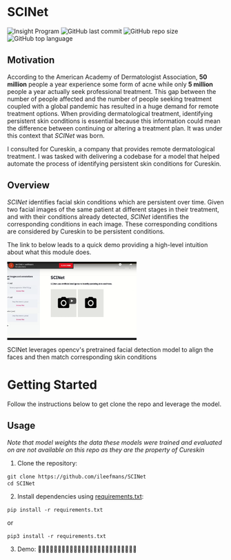 # SCINet


![Insight Program](https://img.shields.io/badge/Insight-Artificial%20Intelligence-lightgrey)
![GitHub last commit](https://img.shields.io/github/last-commit/ileefmans/SCINet)
![GitHub repo size](https://img.shields.io/github/repo-size/ileefmans/SCINet.svg)
![GitHub top language](https://img.shields.io/github/languages/top/ileefmans/SCINet)

## Motivation
According to the American Academy of Dermatologist Association, **50 million** people a year experience some form of acne while only **5 million** people a year actually seek professional treatment. This gap between  the number of people affected and the number of people seeking treatment coupled with a global pandemic has resulted in a huge demand for remote treatment options. When providing dermatological treatment, identifying persistent skin conditions is essential because this information could mean the difference between continuing or altering a treatment plan. It was under this context that *SCINet* was born.  

I consulted for Cureskin, a company that provides remote dermatological treatment. I was tasked with delivering a codebase for a model that helped automate the process of identifying persistent skin conditions for Cureskin.

## Overview
*SCINet* identifies facial skin conditions which are persistent over time. Given two facial images of the same patient at different stages in their treatment, and with their conditions already detected, *SCINet* identifies the corresponding conditions in each image. These corresponding conditions are considered by Cureskin to be persistent conditions. 
  
  The link to below leads to a quick demo providing a high-level intuition about what this module does.


[<img src="https://github.com/ileefmans/Re-Identifying_Persistent_Skin_Conditions/blob/master/images/Screen_Shot_2020-10-06.png" width=300 align=center>](https://www.youtube.com/watch?v=fg9VBqtjan4)  

SCINet leverages opencv's pretrained facial detection model to align the faces and then match corresponding skin conditions
  
  
  # Getting Started  
  Follow the instructions below to get clone the repo and leverage the model.
  ## Usage  
  
  *Note that model weights the data these models were trained and evaluated on are not available on this repo as they are the property of Cureskin*
  
  1. Clone the repository:  
  ```shell script
  git clone https://github.com/ileefmans/SCINet
  cd SCINet
  ```  
  2. Install dependencies using [requirements.txt](./requirements.txt):
  ```shell script
  pip install -r requirements.txt
  ```  
  or 
  ```shell script 
  pip3 install -r requirements.txt
  ```
  3. Demo: 🏃🏿‍♀️🏃🏿🏃🏾‍♀️🏃🏾🏃🏽‍♀️🏃🏽🏃🏻‍♀️🏃🏻🏃🏼‍♀️🏃🏼 
  
  
  
  
  
